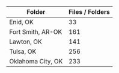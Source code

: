 | Folder            |   Files / Folders |
|-------------------|-------------------|
| Enid, OK          |                33 |
| Fort Smith, AR-OK |               161 |
| Lawton, OK        |               141 |
| Tulsa, OK         |               256 |
| Oklahoma City, OK |               233 |